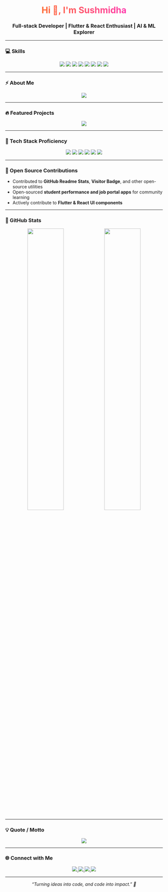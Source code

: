 <h1 align="center">
  <span style="background: linear-gradient(90deg,#FF6B35,#FF3CAC); -webkit-background-clip: text; color: transparent;">Hi 👋, I'm Sushmidha</span>
</h1>
<h3 align="center">
  Full-stack Developer | Flutter & React Enthusiast | AI & ML Explorer
</h3>

---

### 💻 Skills
<p align="center">
  <img src="https://img.shields.io/badge/Flutter-02569B?style=for-the-badge&logo=flutter&logoColor=white&labelColor=0d1117"/>
  <img src="https://img.shields.io/badge/React-61DAFB?style=for-the-badge&logo=react&logoColor=black&labelColor=0d1117"/>
  <img src="https://img.shields.io/badge/Java-ED8B00?style=for-the-badge&logo=java&logoColor=white&labelColor=0d1117"/>
  <img src="https://img.shields.io/badge/Python-3776AB?style=for-the-badge&logo=python&logoColor=white&labelColor=0d1117"/>
  <img src="https://img.shields.io/badge/Node.js-339933?style=for-the-badge&logo=node.js&logoColor=white&labelColor=0d1117"/>
  <img src="https://img.shields.io/badge/Firebase-FFCA28?style=for-the-badge&logo=firebase&logoColor=black&labelColor=0d1117"/>
  <img src="https://img.shields.io/badge/Git-FF5733?style=for-the-badge&logo=git&logoColor=white&labelColor=0d1117"/>
  <img src="https://img.shields.io/badge/GitHub-181717?style=for-the-badge&logo=github&logoColor=white&labelColor=0d1117"/>
</p>

---

### ⚡ About Me
<p align="center">
  <img src="https://readme-typing-svg.demolab.com?font=Fira+Code&size=24&pause=1000&color=FF6B35&width=600&lines=Building+Innovative+Apps;Exploring+AI+%26+ML;Creating+Impactful+Solutions" />
</p>

---

### 🔥 Featured Projects
<p align="center">
  <a href="https://github.com/sushmidha06/Food-Delivery-APP">
    <img src="https://github-readme-stats.vercel.app/api/pin/?username=sushmidha06&repo=Food-Delivery-APP&theme=radical" />
  </a>
 
</p>

---

### 🌈 Tech Stack Proficiency
<p align="center">
  <img src="https://img.shields.io/badge/Flutter-90%25-brightgreen?style=for-the-badge"/>
  <img src="https://img.shields.io/badge/React-85%25-blue?style=for-the-badge"/>
  <img src="https://img.shields.io/badge/Java-80%25-orange?style=for-the-badge"/>
  <img src="https://img.shields.io/badge/Python-85%25-yellow?style=for-the-badge"/>
  <img src="https://img.shields.io/badge/Node.js-75%25-green?style=for-the-badge"/>
  <img src="https://img.shields.io/badge/Firebase-80%25-red?style=for-the-badge"/>
</p>

---

### 🤝 Open Source Contributions
- Contributed to **GitHub Readme Stats**, **Visitor Badge**, and other open-source utilities  
- Open-sourced **student performance and job portal apps** for community learning  
- Actively contribute to **Flutter & React UI components**  

---

### 🎯 GitHub Stats
<p align="center">
  <img src="https://github-readme-stats.vercel.app/api?username=sushmidha06&theme=radical&show_icons=true&count_private=true&hide_title=true&include_all_commits=true" width="48%"/>
  <img src="https://github-readme-streak-stats.herokuapp.com/?user=sushmidha06&theme=radical" width="48%"/>
</p>

---

### 💡 Quote / Motto
<p align="center">
  <img src="https://quotes-github-readme.vercel.app/api?type=horizontal&theme=radical"/>
</p>

---

### 🌐 Connect with Me
<p align="center">
  <a href="https://www.linkedin.com/in/sushmidha06/" target="_blank">
    <img src="https://img.shields.io/badge/LinkedIn-0A66C2?style=for-the-badge&logo=linkedin&logoColor=white"/>
  </a>
  <a href="https://twitter.com/sushmidha06" target="_blank">
    <img src="https://img.shields.io/badge/Twitter-1DA1F2?style=for-the-badge&logo=twitter&logoColor=white"/>
  </a>
  <a href="mailto:sushmidha06@example.com" target="_blank">
    <img src="https://img.shields.io/badge/Email-D14836?style=for-the-badge&logo=gmail&logoColor=white"/>
  </a>
  <a href="https://github.com/sushmidha06" target="_blank">
    <img src="https://img.shields.io/badge/GitHub-181717?style=for-the-badge&logo=github&logoColor=white"/>
  </a>
</p>

---

<p align="center">
  <em>“Turning ideas into code, and code into impact.” 🚀</em>
</p>
